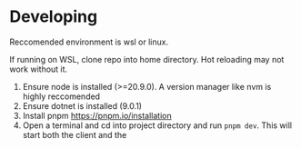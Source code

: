 # Developing

Reccomended environment is wsl or linux.

If running on WSL, clone repo into home directory. Hot reloading may not work without it.

1. Ensure node is installed (>=20.9.0). A version manager like nvm is highly reccomended
2. Ensure dotnet is installed (9.0.1)
3. Install pnpm https://pnpm.io/installation
4. Open a terminal and cd into project directory and run `pnpm dev`. This will start both the client and the 

